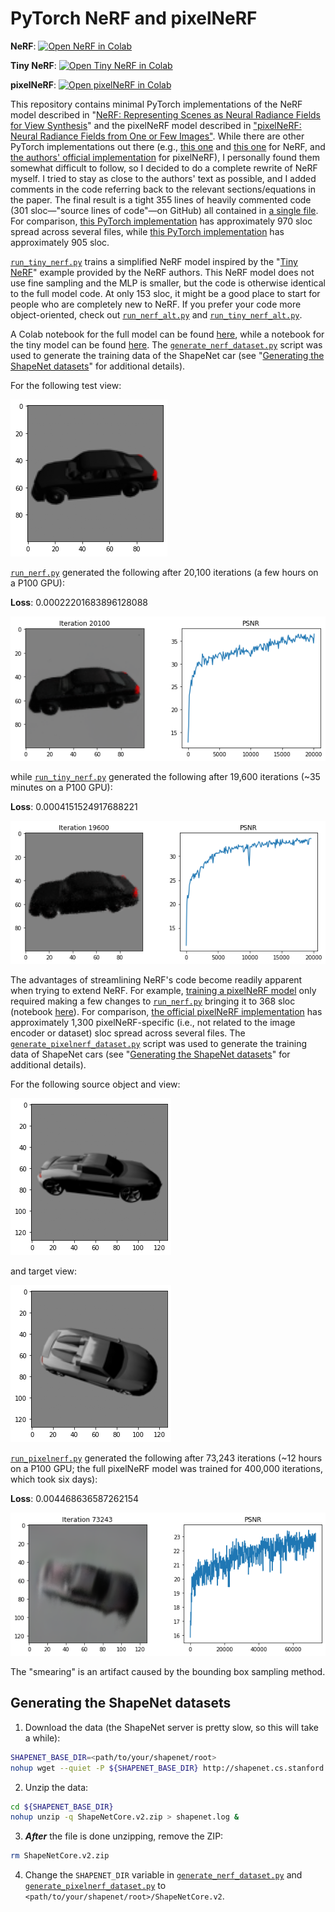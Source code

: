 # PyTorch NeRF and pixelNeRF

**NeRF**: [![Open NeRF in Colab](https://colab.research.google.com/assets/colab-badge.svg)](https://colab.research.google.com/drive/1oRnnlF-2YqCDIzoc-uShQm8_yymLKiqr)

**Tiny NeRF**: [![Open Tiny NeRF in Colab](https://colab.research.google.com/assets/colab-badge.svg)](https://colab.research.google.com/drive/1ntlbzQ121-E1BSa5EKvAyai6SMG4cylj)

**pixelNeRF**: [![Open pixelNeRF in Colab](https://colab.research.google.com/assets/colab-badge.svg)](https://colab.research.google.com/drive/1VEEy4VOVoQTQKo4oG3nWcfKAXjC_0fFt)

This repository contains minimal PyTorch implementations of the NeRF model described in "[NeRF: Representing Scenes as Neural Radiance Fields for View Synthesis](https://arxiv.org/abs/2003.08934)" and the pixelNeRF model described in ["pixelNeRF: Neural Radiance Fields from One or Few Images"](https://arxiv.org/abs/2012.02190).
While there are other PyTorch implementations out there (e.g., [this one](https://github.com/krrish94/nerf-pytorch) and [this one](https://github.com/yenchenlin/nerf-pytorch) for NeRF, and [the authors' official implementation](https://github.com/sxyu/pixel-nerf) for pixelNeRF), I personally found them somewhat difficult to follow, so I decided to do a complete rewrite of NeRF myself.
I tried to stay as close to the authors' text as possible, and I added comments in the code referring back to the relevant sections/equations in the paper.
The final result is a tight 355 lines of heavily commented code (301 sloc—"source lines of code"—on GitHub) all contained in [a single file](run_nerf.py). For comparison, [this PyTorch implementation](https://github.com/krrish94/nerf-pytorch) has approximately 970 sloc spread across several files, while [this PyTorch implementation](https://github.com/yenchenlin/nerf-pytorch) has approximately 905 sloc.

[`run_tiny_nerf.py`](run_tiny_nerf.py) trains a simplified NeRF model inspired by the "[Tiny NeRF](https://colab.research.google.com/github/bmild/nerf/blob/master/tiny_nerf.ipynb)" example provided by the NeRF authors.
This NeRF model does not use fine sampling and the MLP is smaller, but the code is otherwise identical to the full model code.
At only 153 sloc, it might be a good place to start for people who are completely new to NeRF.
If you prefer your code more object-oriented, check out [`run_nerf_alt.py`](run_nerf_alt.py) and [`run_tiny_nerf_alt.py`](run_tiny_nerf_alt.py).

A Colab notebook for the full model can be found [here](https://colab.research.google.com/drive/1oRnnlF-2YqCDIzoc-uShQm8_yymLKiqr?usp=sharing), while a notebook for the tiny model can be found [here](https://colab.research.google.com/drive/1ntlbzQ121-E1BSa5EKvAyai6SMG4cylj?usp=sharing).
The [`generate_nerf_dataset.py`](generate_nerf_dataset.py) script was used to generate the training data of the ShapeNet car (see "[Generating the ShapeNet datasets](#generating-the-shapenet-datasets)" for additional details).

For the following test view:

![](test_view.png)

[`run_nerf.py`](run_nerf.py) generated the following after 20,100 iterations (a few hours on a P100 GPU):

**Loss**: 0.00022201683896128088

![](nerf.png)

while [`run_tiny_nerf.py`](run_tiny_nerf.py) generated the following after 19,600 iterations (~35 minutes on a P100 GPU):

**Loss**: 0.0004151524917688221

![](tiny_nerf.png)

The advantages of streamlining NeRF's code become readily apparent when trying to extend NeRF.
For example, [training a pixelNeRF model](run_pixelnerf.py) only required making a few changes to [`run_nerf.py`](run_nerf.py) bringing it to 368 sloc (notebook [here](https://colab.research.google.com/drive/1VEEy4VOVoQTQKo4oG3nWcfKAXjC_0fFt?usp=sharing)).
For comparison, [the official pixelNeRF implementation](https://github.com/sxyu/pixel-nerf) has approximately 1,300 pixelNeRF-specific (i.e., not related to the image encoder or dataset) sloc spread across several files.
The [`generate_pixelnerf_dataset.py`](generate_pixelnerf_dataset.py) script was used to generate the training data of ShapeNet cars (see "[Generating the ShapeNet datasets](#generating-the-shapenet-datasets)" for additional details).

For the following source object and view:

![](pixelnerf_src.png)

and target view:

![](pixelnerf_tgt.png)

[`run_pixelnerf.py`](run_pixelnerf.py) generated the following after 73,243 iterations (~12 hours on a P100 GPU; the full pixelNeRF model was trained for 400,000 iterations, which took six days):

**Loss**: 0.004468636587262154

![](pixelnerf.png)

The "smearing" is an artifact caused by the bounding box sampling method.

## Generating the ShapeNet datasets

1) Download the data (the ShapeNet server is pretty slow, so this will take a while):

```bash
SHAPENET_BASE_DIR=<path/to/your/shapenet/root>
nohup wget --quiet -P ${SHAPENET_BASE_DIR} http://shapenet.cs.stanford.edu/shapenet/obj-zip/ShapeNetCore.v2.zip > shapenet.log &
```

2) Unzip the data:

```bash
cd ${SHAPENET_BASE_DIR}
nohup unzip -q ShapeNetCore.v2.zip > shapenet.log &
```

3) ***After*** the file is done unzipping, remove the ZIP:

```bash
rm ShapeNetCore.v2.zip
```

4) Change the `SHAPENET_DIR` variable in [`generate_nerf_dataset.py`](generate_nerf_dataset.py) and [`generate_pixelnerf_dataset.py`](generate_pixelnerf_dataset.py) to `<path/to/your/shapenet/root>/ShapeNetCore.v2`.
